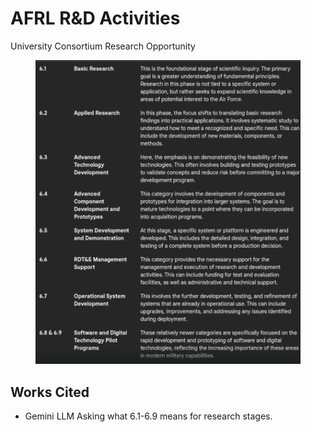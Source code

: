 # AFRL R\&D Activities

University Consortium Research Opportunity



<figure><img src="../../.gitbook/assets/image (1) (1) (1) (1) (1) (1) (1) (1).png" alt=""><figcaption></figcaption></figure>

## Works Cited

* Gemini LLM Asking what 6.1-6.9 means for research stages.
